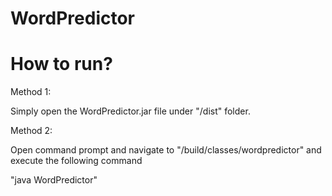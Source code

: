 # WordPredictor

# How to run?

Method 1:

Simply open the WordPredictor.jar file under "/dist" folder.

Method 2:

Open command prompt and navigate to "/build/classes/wordpredictor" and execute the following command

"java WordPredictor"
